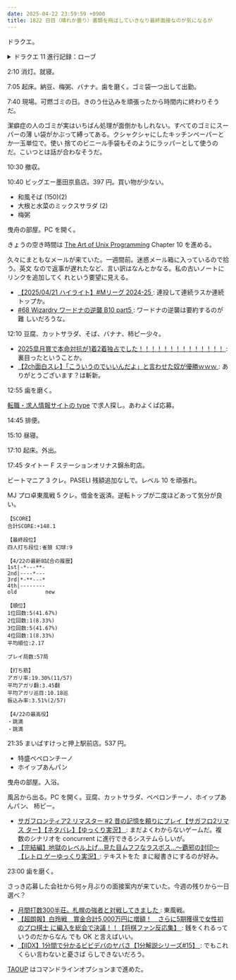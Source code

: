 ```yaml
---
date: 2025-04-22 23:59:59 +0900
title: 1822 日目（晴れか曇り）書類を飛ばしていきなり最終面接なのが気になるが
---
```


ドラクエ。

<details><summary>ドラクエ 11 進行記録：ローブ</summary>
<p>ローブの鍛冶を続ける。残り少し：</p>
<pre>
きぬのローブ 1/2 done 在庫  
みずのはごろも 1/2 done 在庫 ダーハルーネ  
天使のローブ 1/2 done 神の民の里  
やみのころも 0/1/2 done 鍛冶 やみのなみだ 3  
セラフィムのローブ 0/1/2 done 鍛冶 オーロラの布きれ 1  
とこしえの法衣 0/1/2 done 鍛冶 オーロラの布きれ 6 たそがれの樹木 6  
</pre>

<p>とこしえの法衣は鍛冶をミスって最高ランクのものをダブって作ってしまう。
まあ一着はベロニカが装備しているので、ウィンドウページ数を増やす意味はあるから良し。
ページ数は 154 になっている。</p>

<p>残り時間で枯渇した原料を補充。魔物狩り。</p>
</details>

2:10 消灯。就寝。

7:05 起床。納豆、梅粥、バナナ。歯を磨く。ゴミ袋一つ出して出勤。

7:40 現場。可燃ゴミの日。きのう仕込みを頑張ったから時間内に終わりそうだ。

潔癖症の人のゴミが実はいちばん処理が面倒かもしれない。すべてのゴミにスーパーの薄
い袋がかぶって縛ってある。クシャクシャにしたキッチンペーパーとか一玉単位で。使い
捨てのビニール手袋もそのようにラッパーとして使うのだ。こいつとは話が合わなそうだ。

10:30 撤収。

10:40 ビッグエー墨田京島店。397 円。買い物が少ない。

* 和風そば (150)(2)
* 大根と水菜のミックスサラダ (2)
* 梅粥

曳舟の部屋。PC を開く。

きょうの空き時間は [The Art of Unix Programming][TAOUP] Chapter 10 を進める。

久々にまともなメールが来ていた。一週間前。迷惑メール箱に入っているので拾う。英文
なので返事が遅れたなど、言い訳はなんとかなる。私の古いノートにリンクを追加してく
れという要望に見える。

* [【2025/04/21 ハイライト】#Mリーグ 2024-25
  ](https://www.youtube.com/watch?v=bqcRQFpbZi0): 連投して連続ラスか連続トップか。
* [#68 Wizardry ワードナの逆襲 B10 part5
  ](https://www.youtube.com/watch?v=lsyAunxiS0w): ワードナの逆襲は要約するのが難
  しいだろうな。

12:10 豆腐、カットサラダ、そば、バナナ、柿ピー少々。

* [2025皐月賞で本命対抗が1着2着独占でした！！！！！！！！！！！！！！
  ](https://www.youtube.com/watch?v=5vx7xof9dyY): 裏目ったということか。
* [【2ch面白スレ】「こういうのでいいんだよ」と言わせた奴が優勝ｗｗｗ
  ](https://www.youtube.com/shorts/fgfAGi2L1w8): ありがとうございます？は斬新。

12:55 歯を磨く。

[転職・求人情報サイトの type](https://type.jp/) で求人探し。あわよくば応募。

14:45 排便。

15:10 昼寝。

17:10 起床。外出。

17:45 タイトー F ステーションオリナス錦糸町店。

ビートマニア 3 クレ。PASELI 残額追加なしで。レベル 10 を頑張れ。

MJ プロ卓東風戦 5 クレ。借金を返済。逆転トップが二度ほどあって気分が良い。

```text
【SCORE】
合計SCORE:+148.1

【最終段位】
四人打ち段位:雀狼 幻球:9

【4/22の最新8試合の履歴】
1st|-*---**-
2nd|----*---
3rd|*-**---*
4th|--------
old         new

【順位】
1位回数:5(41.67%)
2位回数:1(8.33%)
3位回数:5(41.67%)
4位回数:1(8.33%)
平均順位:2.17

プレイ局数:57局

【打ち筋】
アガリ率:19.30%(11/57)
平均アガリ翻:3.45翻
平均アガリ巡目:10.18巡
振込み率:3.51%(2/57)

【4/22の最高役】
・跳満
・跳満
```

21:35 まいばすけっと押上駅前店。537 円。

* 特盛ペペロンチーノ
* ホイップあんパン

曳舟の部屋。入浴。

風呂から出る。PC を開く。豆腐、カットサラダ、ペペロンチーノ、ホイップあんパン、
柿ピー。

* [サガフロンティア2 リマスター #2 昔の記憶を頼りにプレイ【サガフロ2リマス
  ター】【ネタバレ】【ゆっくり実況】
  ](https://www.youtube.com/watch?v=nfXld1NP_lU): まだよくわからないゲームだ。複
  数のシナリオを concurrent に進行できるシステムらしいが。
* [【完結編】地獄のレベル上げ...見た目ムフフなラスボス...～覇邪の封印～【レトロ
  ゲーゆっくり実況】](https://www.youtube.com/watch?v=Bl1LHF9GF2s): テキストをた
  まに縦書きにするのが好み。

23:00 歯を磨く。

さっき応募した会社から何ヶ月ぶりの面接案内が来ていた。今週の残りから一日選べ？

* [月間打数300半荘。札幌の強者と対戦してきました
  ](https://www.youtube.com/watch?v=rj42W7HKQrk): 東風戦。
* [【超朗報】白玲戦　賞金合計5,000万円に増額！　さらに5期獲得で女性初のプロ棋士
  に編入を総会で決議！！【将棋ファン反応集】
  ](https://www.youtube.com/watch?v=q_8784i0CoE): 銭をくれるっていうのだからなん
  でも OK と言えばいい。
* [【IIDX】1分間で分かるビビデバのヤバさ【1分解説シリーズ#15】
  ](https://www.youtube.com/watch?v=SUmWkN6wzJU): でもこれくらい言わないと憂さば
  らしできないだろう。

[TAOUP] はコマンドラインオプションまで進めた。

[TAOUP]: <http://www.catb.org/esr/writings/taoup/html>
